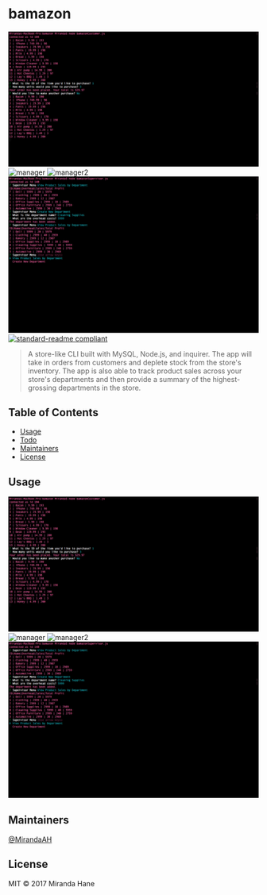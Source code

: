 # bamazon

![customer](images/Customer.png)
![manager](images/Manager.png)
![manager2](images/Manager)
![supervisor](images/Supervisor.png)
[![standard-readme compliant](https://img.shields.io/badge/standard--readme-OK-green.svg?style=flat-square)](https://github.com/RichardLitt/standard-readme)

> A store-like CLI built with MySQL, Node.js, and inquirer. The app will take in orders from customers and deplete stock from the store&#39;s inventory. The app is also able to track product sales across your store&#39;s departments and then provide a summary of the highest-grossing departments in the store.

## Table of Contents

- [Usage](#usage)
- [Todo](#todo)
- [Maintainers](#maintainers)
- [License](#license)


## Usage
![customer](images/Customer.png)
![manager](images/Manager.png)
![manager2](images/Manager)
![supervisor](images/Supervisor.png)

## Maintainers

[@MirandaAH](https://github.com/MirandaAH)


## License

MIT © 2017 Miranda Hane
